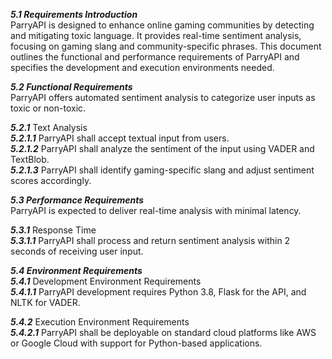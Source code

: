 ***5.1 Requirements Introduction*** <br>
ParryAPI is designed to enhance online gaming communities by detecting and mitigating toxic language. It provides real-time sentiment analysis, focusing on gaming slang and community-specific phrases. This document outlines the functional and performance requirements of ParryAPI and specifies the development and execution environments needed.<br>

***5.2 Functional Requirements*** <br>
ParryAPI offers automated sentiment analysis to categorize user inputs as toxic or non-toxic.<br>

***5.2.1*** Text Analysis <br>
***5.2.1.1*** ParryAPI shall accept textual input from users.<br>
***5.2.1.2*** ParryAPI shall analyze the sentiment of the input using VADER and TextBlob.<br>
***5.2.1.3*** ParryAPI shall identify gaming-specific slang and adjust sentiment scores accordingly.<br>

***5.3 Performance Requirements*** <br>
ParryAPI is expected to deliver real-time analysis with minimal latency.<br>

***5.3.1*** Response Time <br>
***5.3.1.1*** ParryAPI shall process and return sentiment analysis within 2 seconds of receiving user input.<br>

***5.4 Environment Requirements*** <br>
***5.4.1*** Development Environment Requirements <br>
***5.4.1.1*** ParryAPI development requires Python 3.8, Flask for the API, and NLTK for VADER. <br>

***5.4.2*** Execution Environment Requirements<br>
***5.4.2.1*** ParryAPI shall be deployable on standard cloud platforms like AWS or Google Cloud with support for Python-based applications.<br>

